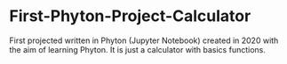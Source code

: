 # First-Phyton-Project-Calculator

First projected written in Phyton (Jupyter Notebook) created in 2020 with the aim of learning Phyton. 
It is just a calculator with basics functions.
